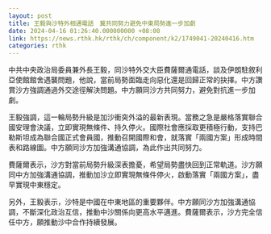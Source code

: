 ```yaml
---
layout: post
title: 王毅與沙特外相通電話　冀共同努力避免中東局勢進一步加劇
date: 2024-04-16 01:26:40.000000000 +08:00
link: https://news.rthk.hk/rthk/ch/component/k2/1749041-20240416.htm
categories: rthk
---
```


中共中央政治局委員兼外長王毅，同沙特外交大臣費薩爾通電話，談及伊朗駐敘利亞使館館舍遇襲問題，他說，當前局勢面臨走向惡化還是回歸正常的抉擇。中方讚賞沙方強調通過外交途徑解決問題。中方願同沙方共同努力，避免對抗進一步加劇。

王毅強調，這一輪局勢升級是加沙衝突外溢的最新表現。當務之急是嚴格落實聯合國安理會決議，立即實現無條件、持久停火。國際社會應採取更積極行動，支持巴勒斯坦成為聯合國正式會員國，推動召開國際和會，就落實「兩國方案」形成時間表和路線圖。中方願同沙方加強溝通協調，為此作出共同努力。

費薩爾表示，沙方對當前局勢升級深表擔憂，希望局勢盡快回到正常軌道。沙方願同中方加強溝通協調，推動加沙立即實現無條件停火，啟動落實「兩國方案」，盡早實現中東穩定。

另外，王毅表示，沙特是中國在中東地區的重要夥伴。中方願同沙方加強溝通協調，不斷深化政治互信，推動中沙關係向更高水平邁進。費薩爾表示，沙方完全信任中方，願推動沙中合作持續發展。
